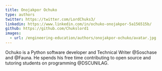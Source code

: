 ```yaml
---
title: Onojakpor Ochuko
type: authors
twitter: https://twitter.com/LordChuks3/
linkedin: https://www.linkedin.com/in/ochuko-onojakpor-5a156515b/
github: https://github.com/Chukslord1
images:
  - url: /engineering-education/authors/onojakpor-ochuko/avatar.jpg 
---
```

Ochuko is a Python software developer and Technical Writer @Soschase and @Fauna. He spends his free time contributing to open source and tutoring students on programming @DSCUNILAG.
